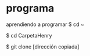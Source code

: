 # programa
aprendiendo a programar
  $ cd ~

  $ cd CarpetaHenry

  $ git clone [dirección copiada]
